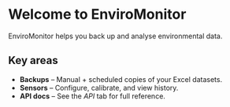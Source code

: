 # Welcome to EnviroMonitor

EnviroMonitor helps you back up and analyse environmental data.

## Key areas

- **Backups** – Manual + scheduled copies of your Excel datasets.
- **Sensors** – Configure, calibrate, and view history.
- **API docs** – See the _API_ tab for full reference.